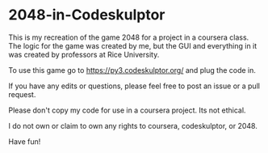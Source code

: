 # 2048-in-Codeskulptor
This is my recreation of the game 2048 for a project in a coursera class. The logic for the game was created by me, but the GUI and everything in it was created by professors at Rice University.

To use this game go to https://py3.codeskulptor.org/ and plug the code in. 

If you have any edits or questions, please feel free to post an issue or a pull request.

Please don't copy my code for use in a coursera project. Its not ethical.

I do not own or claim to own any rights to coursera, codeskulptor, or 2048.

Have fun!
